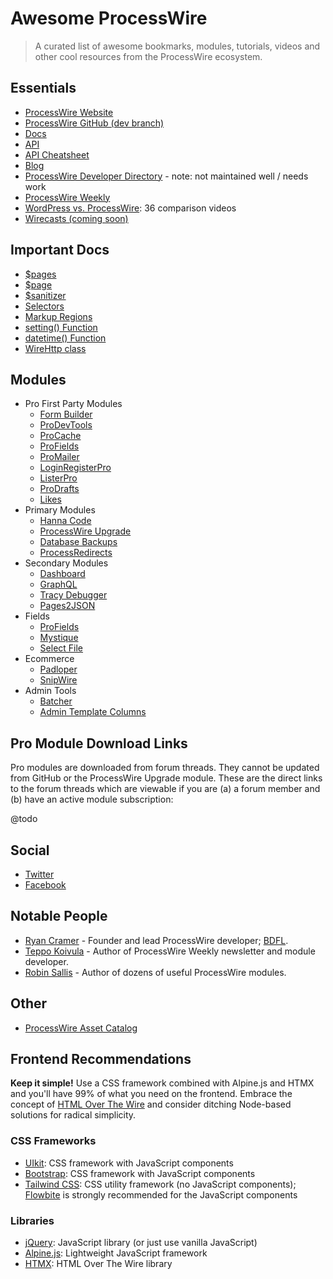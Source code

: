 Awesome ProcessWire
===================

> A curated list of awesome bookmarks, modules, tutorials, videos and other cool resources from the ProcessWire ecosystem.

## Essentials
* [ProcessWire Website](https://processwire.com/)
* [ProcessWire GitHub (dev branch)](https://github.com/processwire/processwire/tree/dev)
* [Docs](https://processwire.com/docs/)
* [API](https://processwire.com/api/ref/)
* [API Cheatsheet](https://cheatsheet.processwire.com/)
* [Blog](https://processwire.com/blog/)
* [ProcessWire Developer Directory](https://directory.processwire.com/) - note: not maintained well / needs work
* [ProcessWire Weekly](https://weekly.pw/)
* [WordPress vs. ProcessWire](https://www.youtube.com/playlist?list=PLOrdUWNK38ibz8U_5Vq4zSPZfvFKzUuiT): 36 comparison videos
* [Wirecasts (coming soon)](https://wirecasts.com/)

## Important Docs
- [$pages](https://processwire.com/api/ref/pages/)
- [$page](https://processwire.com/api/ref/page/)
- [$sanitizer](https://processwire.com/api/ref/sanitizer/)
- [Selectors](https://processwire.com/docs/selectors/)
- [Markup Regions](https://processwire.com/docs/front-end/output/markup-regions/)
- [setting() Function](https://processwire.com/api/ref/functions/setting/)
- [datetime() Function](https://processwire.com/api/ref/functions/datetime/)
- [WireHttp class](https://processwire.com/api/ref/wire-http/)

## Modules
* Pro First Party Modules
  * [Form Builder](https://modules.processwire.com/modules/form-builder/)
  * [ProDevTools](https://processwire.com/store/pro-dev-tools/)
  * [ProCache](https://modules.processwire.com/modules/pro-cache/)
  * [ProFields](https://processwire.com/store/pro-fields/)
  * [ProMailer](https://processwire.com/store/pro-mailer/)
  * [LoginRegisterPro](https://processwire.com/store/login-register-pro/)
  * [ListerPro](https://processwire.com/store/lister-pro/)
  * [ProDrafts](https://processwire.com/store/pro-drafts/)
  * [Likes](https://processwire.com/talk/store/product/12-likes-fieldtype-dev/)
* Primary Modules
  * [Hanna Code](https://modules.processwire.com/modules/process-hanna-code/)
  * [ProcessWire Upgrade](https://modules.processwire.com/modules/process-wire-upgrade/)
  * [Database Backups](https://modules.processwire.com/modules/process-database-backups/)
  * [ProcessRedirects](https://processwire.com/modules/process-redirects/)
* Secondary Modules
  * [Dashboard](https://processwire.com/modules/dashboard/)
  * [GraphQL](https://modules.processwire.com/modules/process-graph-ql/)
  * [Tracy Debugger](https://modules.processwire.com/modules/tracy-debugger/)
  * [Pages2JSON](https://github.com/IDT-media/Pages2JSON)
* Fields
  * [ProFields](https://processwire.com/store/pro-fields/)
  * [Mystique](https://modules.processwire.com/modules/mystique/)
  * [Select File](https://modules.processwire.com/modules/fieldtype-select-file/)
* Ecommerce
  * [Padloper](https://www.padloper.pw/)
  * [SnipWire](https://github.com/gadgetto/SnipWire)
* Admin Tools
  * [Batcher](https://modules.processwire.com/modules/process-batcher/)
  * [Admin Template Columns](https://modules.processwire.com/modules/admin-template-columns/)

## Pro Module Download Links
Pro modules are downloaded from forum threads. They cannot be updated from GitHub or the ProcessWire Upgrade module.  These are the direct links to the forum threads which are viewable if you are (a) a forum member and (b) have an active module subscription:

@todo

## Social
* [Twitter](https://twitter.com/processwire)
* [Facebook](https://www.facebook.com/groups/265558090161714/)

## Notable People
* [Ryan Cramer](https://processwire.com/about/team/ryan/) - Founder and lead ProcessWire developer; [BDFL](https://en.wikipedia.org/wiki/Benevolent_dictator_for_life).
* [Teppo Koivula](https://github.com/teppokoivula) - Author of ProcessWire Weekly newsletter and module developer.
* [Robin Sallis](https://github.com/Toutouwai) - Author of dozens of useful ProcessWire modules.

## Other
* [ProcessWire Asset Catalog](https://pwgeeks.com/)

## Frontend Recommendations

**Keep it simple!** Use a CSS framework combined with Alpine.js and HTMX and you'll have 99% of what you need on the frontend.  Embrace the concept of [HTML Over The Wire](https://signalvnoise.com/svn3/html-over-the-wire/) and consider ditching Node-based solutions for radical simplicity.

### CSS Frameworks
* [UIkit](https://getuikit.com/): CSS framework with JavaScript components
* [Bootstrap](https://getbootstrap.com/): CSS framework with JavaScript components
* [Tailwind CSS](https://tailwindcss.com/): CSS utility framework (no JavaScript components); [Flowbite](https://flowbite.com/) is strongly recommended for the JavaScript components

### Libraries
* [jQuery](https://jquery.com/): JavaScript library (or just use vanilla JavaScript)
* [Alpine.js](https://alpinejs.dev/): Lightweight JavaScript framework
* [HTMX](https://htmx.org/): HTML Over The Wire library